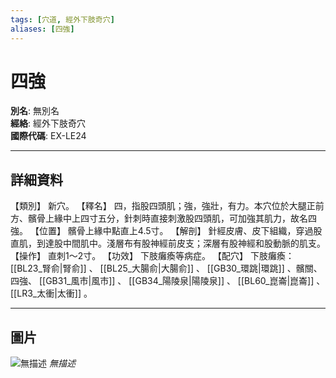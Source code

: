 ```yaml
---
tags: [穴道, 經外下肢奇穴]
aliases: [四強]
---
```


# 四強

**別名**: 無別名  
**經絡**: 經外下肢奇穴  
**國際代碼**: EX-LE24  

---

## 詳細資料
【類別】
新穴。
【釋名】
四，指股四頭肌；強，強壯，有力。本穴位於大腿正前方、髕骨上緣中上四寸五分，針刺時直接刺激股四頭肌，可加強其肌力，故名四強。
【位置】
髕骨上緣中點直上4.5寸。
【解剖】
針經皮膚、皮下組織，穿過股直肌，到達股中間肌中。淺層布有股神經前皮支；深層有股神經和股動脈的肌支。
【操作】
直刺1～2寸。
【功效】
下肢癱瘓等病症。
【配穴】
下肢癱瘓： [[BL23_腎俞|腎俞]] 、 [[BL25_大腸俞|大腸俞]] 、 [[GB30_環跳|環跳]] 、髕關、四強、 [[GB31_風市|風市]] 、 [[GB34_陽陵泉|陽陵泉]] 、 [[BL60_崑崙|崑崙]] 、 [[LR3_太衝|太衝]] 。

---

## 圖片
![無描述](https://yibian.hopto.org/pic/shu16/475.gif)
_無描述_

